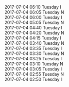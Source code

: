 2017-07-04 06:10 Tuesday  I  
2017-07-04 06:05 Tuesday  N  
2017-07-04 06:00 Tuesday  I  
2017-07-04 05:05 Tuesday  N  
2017-07-04 04:40 Tuesday  I  
2017-07-04 04:20 Tuesday  N  
2017-07-04 04:15 Tuesday  I  
2017-07-04 03:40 Tuesday  N  
2017-07-04 03:35 Tuesday  I  
2017-07-04 03:30 Tuesday  N  
2017-07-04 03:25 Tuesday  I  
2017-07-04 03:10 Tuesday  N  
2017-07-04 03:05 Tuesday  I  
2017-07-04 02:55 Tuesday  N  
2017-07-04 02:50 Tuesday  I  
